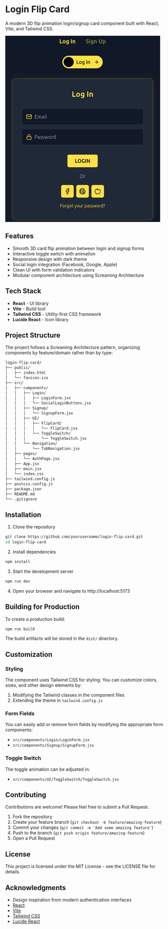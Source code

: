 # Login Flip Card

A modern 3D flip animation login/signup card component built with React, Vite, and Tailwind CSS.

![Login Flip Card Demo](./demo-screenshot.png)

## Features

- Smooth 3D card flip animation between login and signup forms
- Interactive toggle switch with animation
- Responsive design with dark theme
- Social login integration (Facebook, Google, Apple)
- Clean UI with form validation indicators
- Modular component architecture using Screaming Architecture

## Tech Stack

- **React** - UI library
- **Vite** - Build tool
- **Tailwind CSS** - Utility-first CSS framework
- **Lucide React** - Icon library

## Project Structure

The project follows a Screaming Architecture pattern, organizing components by feature/domain rather than by type:

```
login-flip-card/
├── public/
│   ├── index.html
│   └── favicon.ico
├── src/
│   ├── components/
│   │   ├── Login/
│   │   │   ├── LoginForm.jsx
│   │   │   └── SocialLoginButtons.jsx
│   │   ├── Signup/
│   │   │   └── SignupForm.jsx
│   │   ├── UI/
│   │   │   ├── FlipCard/
│   │   │   │   └── FlipCard.jsx
│   │   │   └── ToggleSwitch/
│   │   │       └── ToggleSwitch.jsx
│   │   └── Navigation/
│   │       └── TabNavigation.jsx
│   ├── pages/
│   │   └── AuthPage.jsx
│   ├── App.jsx
│   ├── main.jsx
│   └── index.css
├── tailwind.config.js
├── postcss.config.js
├── package.json
├── README.md
└── .gitignore
```

## Installation

1. Clone the repository
```bash
git clone https://github.com/yourusername/login-flip-card.git
cd login-flip-card
```

2. Install dependencies
```bash
npm install
```

3. Start the development server
```bash
npm run dev
```

4. Open your browser and navigate to http://localhost:5173

## Building for Production

To create a production build:

```bash
npm run build
```

The build artifacts will be stored in the `dist/` directory.

## Customization

### Styling

The component uses Tailwind CSS for styling. You can customize colors, sizes, and other design elements by:

1. Modifying the Tailwind classes in the component files
2. Extending the theme in `tailwind.config.js`

### Form Fields

You can easily add or remove form fields by modifying the appropriate form components:

- `src/components/Login/LoginForm.jsx`
- `src/components/Signup/SignupForm.jsx`

### Toggle Switch

The toggle animation can be adjusted in:

- `src/components/UI/ToggleSwitch/ToggleSwitch.jsx`

## Contributing

Contributions are welcome! Please feel free to submit a Pull Request.

1. Fork the repository
2. Create your feature branch (`git checkout -b feature/amazing-feature`)
3. Commit your changes (`git commit -m 'Add some amazing feature'`)
4. Push to the branch (`git push origin feature/amazing-feature`)
5. Open a Pull Request

## License

This project is licensed under the MIT License - see the LICENSE file for details.

## Acknowledgments

- Design inspiration from modern authentication interfaces
- [React](https://reactjs.org/)
- [Vite](https://vitejs.dev/)
- [Tailwind CSS](https://tailwindcss.com/)
- [Lucide React](https://lucide.dev/)

